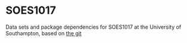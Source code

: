 # SOES1017
Data sets and package dependencies for SOES1017 at the University of Southampton, based on [the git](https://github.com/tomezard/SOES1015)

